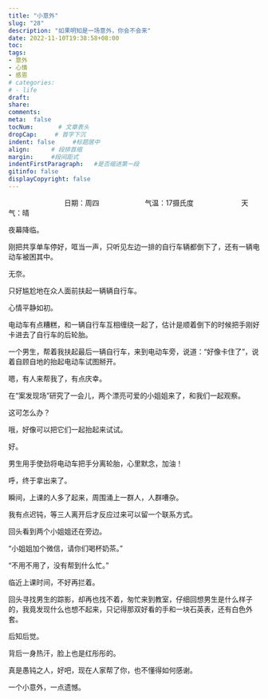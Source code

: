 ```yaml
---
title: "小意外"
slug: "28"
description: "如果明知是一场意外，你会不会来"
date: 2022-11-10T19:38:58+08:00
toc: 
tags: 
- 意外
- 心情
- 感恩
# categories:
# - life
draft: 
share:
comments:
meta:  false
tocNum:       # 文章表头
dropCap:     # 首字下沉
indent: false     #标题居中
align:      # 段排首缩
margin:     #段间距式
indentFirstParagraph:   #是否缩进第一段
gitinfo: false
displayCopyright: false
---
```


&emsp;&emsp;&emsp;&emsp;&emsp;&emsp;&emsp;&emsp;日期：周四   &emsp;&emsp;&emsp;&emsp; &emsp;&emsp;气温：17摄氏度 &emsp;&emsp;&emsp;&emsp; &emsp;&emsp; 天气：晴

夜幕降临。

刚把共享单车停好，哐当一声，只听见左边一排的自行车辆都倒下了，还有一辆电动车被困其中。

无奈。

只好尴尬地在众人面前扶起一辆辆自行车。

心情平静如初。

电动车有点糟糕，和一辆自行车互相缠绕一起了，估计是顺着倒下的时候把手刚好卡进去了自行车的后轮胎。

一个男生，帮着我扶起最后一辆自行车，来到电动车旁，说道：“好像卡住了”，说着自顾自地的抬起电动车试图掰开。

嗯，有人来帮我了，有点庆幸。

在“案发现场”研究了一会儿，两个漂亮可爱的小姐姐来了，和我们一起观察。

这可怎么办？

哦，好像可以把它们一起抬起来试试。

好。

男生用手使劲将电动车把手分离轮胎，心里默念，加油！

呼，终于拿出来了。

瞬间，上课的人多了起来，周围涌上一群人，人群嘈杂。

我有点迟钝，等三人离开后才反应过来可以留一个联系方式。

回头看到两个小姐姐还在旁边。

“小姐姐加个微信，请你们喝杯奶茶。”

“不用不用了，没有帮到什么忙。”

临近上课时间，不好再拦着。

回头寻找男生的踪影，却再也找不着，匆忙来到教室，仔细回想男生是什么样子的，我竟发现什么也想不起来，只记得那双好看的手和一块石英表，还有白色外套。

后知后觉。

背后一身热汗，脸上也是红彤彤的。

真是愚钝之人，好吧，现在人家帮了你，也不懂得如何感谢。

一个小意外，一点遗憾。

